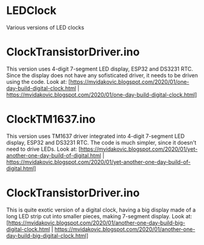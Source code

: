 # LEDClock
Various versions of LED clocks

# ClockTransistorDriver.ino
This version uses 4-digit 7-segment LED display, ESP32 and DS3231 RTC. Since the display does not have any sofisticated driver, it needs to be driven using the code.
Look at: [https://mvidakovic.blogspot.com/2020/01/one-day-build-digital-clock.html | https://mvidakovic.blogspot.com/2020/01/one-day-build-digital-clock.html]

# ClockTM1637.ino
This version uses TM1637 driver integrated into 4-digit 7-segment LED display, ESP32 and DS3231 RTC. The code is much simpler, since it doesn't need to drive LEDs.
Look at: [https://mvidakovic.blogspot.com/2020/01/yet-another-one-day-build-of-digital.html | https://mvidakovic.blogspot.com/2020/01/yet-another-one-day-build-of-digital.html]

# ClockTransistorDriver.ino
This is quite exotic version of a digital clock, having a big display made of a long LED strip cut into smaller pieces, making 7-segment display.
Look at: [https://mvidakovic.blogspot.com/2020/01/another-one-day-build-big-digital-clock.html | https://mvidakovic.blogspot.com/2020/01/another-one-day-build-big-digital-clock.html]


